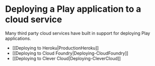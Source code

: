 <!--- Copyright (C) 2009-2013 Typesafe Inc. <http://www.typesafe.com> -->
# Deploying a Play application to a cloud service

Many third party cloud services have built in support for deploying Play applications.

- [[Deploying to Heroku|ProductionHeroku]]
- [[Deploying to Cloud Foundry|Deploying-CloudFoundry]]
- [[Deploying to Clever Cloud|Deploying-CleverCloud]]